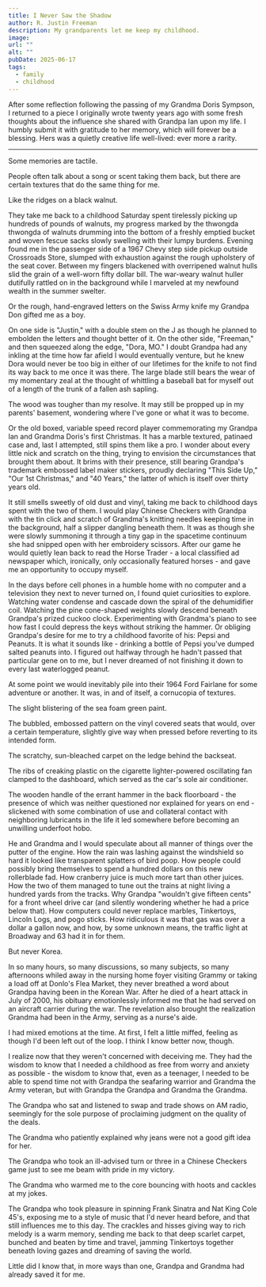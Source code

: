 ```yaml
---
title: I Never Saw the Shadow
author: R. Justin Freeman
description: My grandparents let me keep my childhood.
image: 
url: ""
alt: ""
pubDate: 2025-06-17
tags:
  - family
  - childhood
---
```

After some reflection following the passing of my Grandma Doris Sympson, I returned to a piece I originally wrote twenty years ago with some fresh thoughts about the influence she shared with Grandpa Ian upon my life. I humbly submit it with gratitude to her memory, which will forever be a blessing. Hers was a quietly creative life well-lived: ever more a rarity.

***

Some memories are tactile.

People often talk about a song or scent taking them back, but there are certain textures that do the same thing for me.

Like the ridges on a black walnut.

They take me back to a childhood Saturday spent tirelessly picking up hundreds of pounds of walnuts, my progress marked by the thwongda thwongda of walnuts drumming into the bottom of a freshly emptied bucket and woven fescue sacks slowly swelling with their lumpy burdens. Evening found me in the passenger side of a 1967 Chevy step side pickup outside Crossroads Store, slumped with exhaustion against the rough upholstery of the seat cover. Between my fingers blackened with overripened walnut hulls slid the grain of a well-worn fifty dollar bill. The war-weary walnut huller dutifully rattled on in the background while I marveled at my newfound wealth in the summer swelter. 

Or the rough, hand-engraved letters on the Swiss Army knife my Grandpa Don gifted me as a boy.

On one side is "Justin," with a double stem on the J as though he planned to embolden the letters and thought better of it. On the other side, "Freeman," and then squeezed along the edge, "Dora, MO." I doubt Grandpa had any inkling at the time how far afield I would eventually venture, but he knew Dora would never be too big in either of our lifetimes for the knife to not find its way back to me once it was there. The large blade still bears the wear of my momentary zeal at the thought of whittling a baseball bat for myself out of a length of the trunk of a fallen ash sapling. 

The wood was tougher than my resolve. It may still be propped up in my parents' basement, wondering where I've gone or what it was to become.

Or the old boxed, variable speed record player commemorating my Grandpa Ian and Grandma Doris's first Christmas. It has a marble textured, patinaed case and, last I attempted, still spins them like a pro. I wonder about every little nick and scratch on the thing, trying to envision the circumstances that brought them about. It brims with their presence, still bearing Grandpa's trademark embossed label maker stickers, proudly declaring "This Side Up," "Our 1st Christmas," and "40 Years," the latter of which is itself over thirty years old. 

It still smells sweetly of old dust and vinyl, taking me back to childhood days spent with the two of them. I would play Chinese Checkers with Grandpa with the tin click and scratch of Grandma's knitting needles keeping time in the background, half a slipper dangling beneath them. It was as though she were slowly summoning it through a tiny gap in the spacetime continuum she had snipped open with her embroidery scissors. After our game he would quietly lean back to read the Horse Trader - a local classified ad newspaper which, ironically, only occasionally featured horses - and gave me an opportunity to occupy myself.

In the days before cell phones in a humble home with no computer and a television they next to never turned on, I found quiet curiosities to explore. Watching water condense and cascade down the spiral of the dehumidifier coil. Watching the pine cone-shaped weights slowly descend beneath Grandpa's prized cuckoo clock. Experimenting with Grandma's piano to see how fast I could depress the keys without striking the hammer. Or obliging Grandpa's desire for me to try a childhood favorite of his: Pepsi and Peanuts. It is what it sounds like - drinking a bottle of Pepsi you've dumped salted peanuts into. I figured out halfway through he hadn't passed that particular gene on to me, but I never dreamed of not finishing it down to every last waterlogged peanut.

At some point we would inevitably pile into their 1964 Ford Fairlane for some adventure or another. It was, in and of itself, a cornucopia of textures.

The slight blistering of the sea foam green paint. 

The bubbled, embossed pattern on the vinyl covered seats that would, over a certain temperature, slightly give way when pressed before reverting to its intended form.

The scratchy, sun-bleached carpet on the ledge behind the backseat.

The ribs of creaking plastic on the cigarette lighter-powered oscillating fan clamped to the dashboard, which served as the car's sole air conditioner.

The wooden handle of the errant hammer in the back floorboard - the presence of which was neither questioned nor explained for years on end - slickened with some combination of use and collateral contact with neighboring lubricants in the life it led somewhere before becoming an unwilling underfoot hobo.
  
He and Grandma and I would speculate about all manner of things over the putter of the engine. How the rain was lashing against the windshield so hard it looked like transparent splatters of bird poop. How people could possibly bring themselves to spend a hundred dollars on this new rollerblade fad. How cranberry juice is much more tart than other juices. How the two of them managed to tune out the trains at night living a hundred yards from the tracks. Why Grandpa "wouldn't give fifteen cents" for a front wheel drive car (and silently wondering whether he had a price below that). How computers could never replace marbles, Tinkertoys, Lincoln Logs, and pogo sticks. How ridiculous it was that gas was over a dollar a gallon now, and how, by some unknown means, the traffic light at Broadway and 63 had it in for them.
  
But never Korea.

In so many hours, so many discussions, so many subjects, so many afternoons whiled away in the nursing home foyer visiting Grammy or taking a load off at Donlo's Flea Market, they never breathed a word about Grandpa having been in the Korean War. After he died of a heart attack in July of 2000, his obituary emotionlessly informed me that he had served on an aircraft carrier during the war. The revelation also brought the realization Grandma had been in the Army, serving as a nurse's aide. 

I had mixed emotions at the time. At first, I felt a little miffed, feeling as though I'd been left out of the loop. I think I know better now, though.  
  
I realize now that they weren't concerned with deceiving me. They had the wisdom to know that I needed a childhood as free from worry and anxiety as possible - the wisdom to know that, even as a teenager, I needed to be able to spend time not with Grandpa the seafaring warrior and Grandma the Army veteran, but with Grandpa the Grandpa and Grandma the Grandma. 

The Grandpa who sat and listened to swap and trade shows on AM radio, seemingly for the sole purpose of proclaiming judgment on the quality of the deals. 

The Grandma who patiently explained why jeans were not a good gift idea for her.

The Grandpa who took an ill-advised turn or three in a Chinese Checkers game just to see me beam with pride in my victory. 

The Grandma who warmed me to the core bouncing with hoots and cackles at my jokes. 

The Grandpa who took pleasure in spinning Frank Sinatra and Nat King Cole 45's, exposing me to a style of music that I'd never heard before, and that still influences me to this day. The crackles and hisses giving way to rich melody is a warm memory, sending me back to that deep scarlet carpet, bunched and beaten by time and travel, jamming Tinkertoys together beneath loving gazes and dreaming of saving the world.  
  
Little did I know that, in more ways than one, Grandpa and Grandma had already saved it for me.